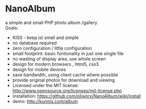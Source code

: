 NanoAlbum
=========

a simple and small PHP photo album /gallery  
Goals:
* KISS - keep ist small and simple
* no database required
* zero configuration / little configuration
* small footprint: basic funtionality in just one single file
* no wasting of display area, use whole screen
* design for modern browsers , html5, css3
* design for mobile devices
* save bandwidth, using client cache where possible
* provide original photos for download and viewing
* Licensed under the MIT license: http://www.opensource.org/licenses/mit-license.php
* installation: https://github.com/oliworx/NanoAlbum/wiki/install
* demo: http://kurmis.com/album
